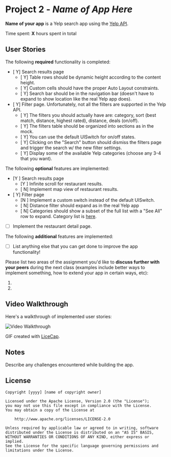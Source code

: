 # Project 2 - *Name of App Here*

**Name of your app** is a Yelp search app using the [Yelp API](http://www.yelp.com/developers/documentation/v2/search_api).

Time spent: **X** hours spent in total

## User Stories

The following **required** functionality is completed:

- [ Y] Search results page
   - [ Y] Table rows should be dynamic height according to the content height.
   - [ Y] Custom cells should have the proper Auto Layout constraints.
   - [ Y] Search bar should be in the navigation bar (doesn't have to expand to show location like the real Yelp app does).
- [ Y] Filter page. Unfortunately, not all the filters are supported in the Yelp API.
   - [ Y] The filters you should actually have are: category, sort (best match, distance, highest rated), distance, deals (on/off).
   - [ Y] The filters table should be organized into sections as in the mock.
   - [ Y] You can use the default UISwitch for on/off states.
   - [ Y] Clicking on the "Search" button should dismiss the filters page and trigger the search w/ the new filter settings.
   - [ Y] Display some of the available Yelp categories (choose any 3-4 that you want).

The following **optional** features are implemented:

- [Y ] Search results page
   - [Y ] Infinite scroll for restaurant results.
   - [ N] Implement map view of restaurant results.
- [ Y] Filter page
   - [N ] Implement a custom switch instead of the default UISwitch.
   - [ N] Distance filter should expand as in the real Yelp app
   - [ N] Categories should show a subset of the full list with a "See All" row to expand. Category list is [here](http://www.yelp.com/developers/documentation/category_list).
- [ ] Implement the restaurant detail page.

The following **additional** features are implemented:

- [ ] List anything else that you can get done to improve the app functionality!

Please list two areas of the assignment you'd like to **discuss further with your peers** during the next class (examples include better ways to implement something, how to extend your app in certain ways, etc):

1.
2.

## Video Walkthrough

Here's a walkthrough of implemented user stories:

<img src="http://imgur.com/CWEMqFX" title='Video Walkthrough' width='' alt='Video Walkthrough' />

GIF created with [LiceCap](http://www.cockos.com/licecap/).

## Notes

Describe any challenges encountered while building the app.

## License

    Copyright [yyyy] [name of copyright owner]

    Licensed under the Apache License, Version 2.0 (the "License");
    you may not use this file except in compliance with the License.
    You may obtain a copy of the License at

        http://www.apache.org/licenses/LICENSE-2.0

    Unless required by applicable law or agreed to in writing, software
    distributed under the License is distributed on an "AS IS" BASIS,
    WITHOUT WARRANTIES OR CONDITIONS OF ANY KIND, either express or implied.
    See the License for the specific language governing permissions and
    limitations under the License.